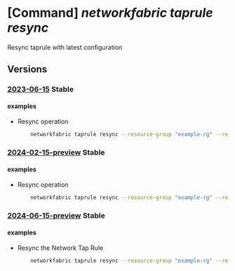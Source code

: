 # [Command] _networkfabric taprule resync_

Resync taprule with latest configuration

## Versions

### [2023-06-15](/Resources/mgmt-plane/L3N1YnNjcmlwdGlvbnMve30vcmVzb3VyY2Vncm91cHMve30vcHJvdmlkZXJzL21pY3Jvc29mdC5tYW5hZ2VkbmV0d29ya2ZhYnJpYy9uZXR3b3JrdGFwcnVsZXMve30vcmVzeW5j/2023-06-15.xml) **Stable**

<!-- mgmt-plane /subscriptions/{}/resourcegroups/{}/providers/microsoft.managednetworkfabric/networktaprules/{}/resync 2023-06-15 -->

#### examples

- Resync operation
    ```bash
        networkfabric taprule resync --resource-group "example-rg" --resource-name "example-networktaprule"
    ```

### [2024-02-15-preview](/Resources/mgmt-plane/L3N1YnNjcmlwdGlvbnMve30vcmVzb3VyY2Vncm91cHMve30vcHJvdmlkZXJzL21pY3Jvc29mdC5tYW5hZ2VkbmV0d29ya2ZhYnJpYy9uZXR3b3JrdGFwcnVsZXMve30vcmVzeW5j/2024-02-15-preview.xml) **Stable**

<!-- mgmt-plane /subscriptions/{}/resourcegroups/{}/providers/microsoft.managednetworkfabric/networktaprules/{}/resync 2024-02-15-preview -->

#### examples

- Resync operation
    ```bash
        networkfabric taprule resync --resource-group "example-rg" --resource-name "example-networktaprule"
    ```

### [2024-06-15-preview](/Resources/mgmt-plane/L3N1YnNjcmlwdGlvbnMve30vcmVzb3VyY2Vncm91cHMve30vcHJvdmlkZXJzL21pY3Jvc29mdC5tYW5hZ2VkbmV0d29ya2ZhYnJpYy9uZXR3b3JrdGFwcnVsZXMve30vcmVzeW5j/2024-06-15-preview.xml) **Stable**

<!-- mgmt-plane /subscriptions/{}/resourcegroups/{}/providers/microsoft.managednetworkfabric/networktaprules/{}/resync 2024-06-15-preview -->

#### examples

- Resync the Network Tap Rule
    ```bash
        networkfabric taprule resync --resource-group "example-rg" --resource-name "example-networktaprule"
    ```
